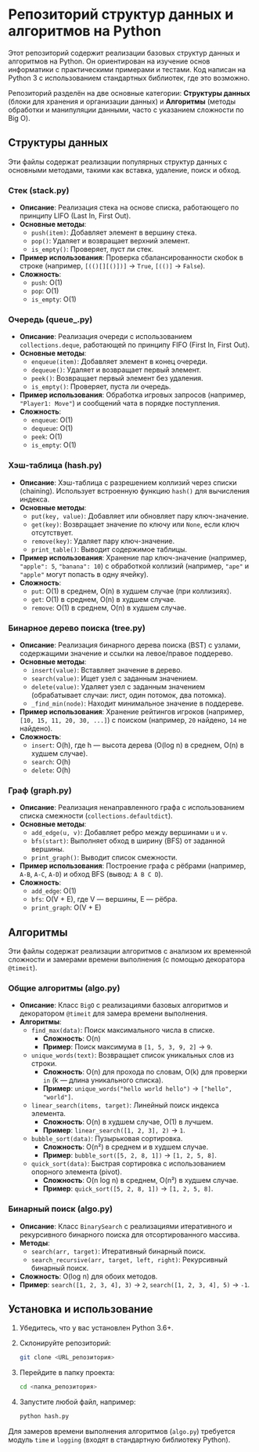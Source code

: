 # Репозиторий структур данных и алгоритмов на Python

Этот репозиторий содержит реализации базовых структур данных и алгоритмов на Python. Он ориентирован на изучение основ информатики с практическими примерами и тестами. Код написан на Python 3 с использованием стандартных библиотек, где это возможно.

Репозиторий разделён на две основные категории: **Структуры данных** (блоки для хранения и организации данных) и **Алгоритмы** (методы обработки и манипуляции данными, часто с указанием сложности по Big O).

## Структуры данных

Эти файлы содержат реализации популярных структур данных с основными методами, такими как вставка, удаление, поиск и обход.

### Стек (stack.py)

- **Описание**: Реализация стека на основе списка, работающего по принципу LIFO (Last In, First Out).
- **Основные методы**:
  - `push(item)`: Добавляет элемент в вершину стека.
  - `pop()`: Удаляет и возвращает верхний элемент.
  - `is_empty()`: Проверяет, пуст ли стек.
- **Пример использования**: Проверка сбалансированности скобок в строке (например, `[(()[][()])]` → `True`, `[(()]` → `False`).
- **Сложность**:
  - `push`: O(1)
  - `pop`: O(1)
  - `is_empty`: O(1)

### Очередь (queue\_.py)

- **Описание**: Реализация очереди с использованием `collections.deque`, работающей по принципу FIFO (First In, First Out).
- **Основные методы**:
  - `enqueue(item)`: Добавляет элемент в конец очереди.
  - `dequeue()`: Удаляет и возвращает первый элемент.
  - `peek()`: Возвращает первый элемент без удаления.
  - `is_empty()`: Проверяет, пуста ли очередь.
- **Пример использования**: Обработка игровых запросов (например, `"Player1: Move"`) и сообщений чата в порядке поступления.
- **Сложность**:
  - `enqueue`: O(1)
  - `dequeue`: O(1)
  - `peek`: O(1)
  - `is_empty`: O(1)

### Хэш-таблица (hash.py)

- **Описание**: Хэш-таблица с разрешением коллизий через списки (chaining). Использует встроенную функцию `hash()` для вычисления индекса.
- **Основные методы**:
  - `put(key, value)`: Добавляет или обновляет пару ключ-значение.
  - `get(key)`: Возвращает значение по ключу или `None`, если ключ отсутствует.
  - `remove(key)`: Удаляет пару ключ-значение.
  - `print_table()`: Выводит содержимое таблицы.
- **Пример использования**: Хранение пар ключ-значение (например, `"apple": 5`, `"banana": 10`) с обработкой коллизий (например, `"ape"` и `"apple"` могут попасть в одну ячейку).
- **Сложность**:
  - `put`: O(1) в среднем, O(n) в худшем случае (при коллизиях).
  - `get`: O(1) в среднем, O(n) в худшем случае.
  - `remove`: O(1) в среднем, O(n) в худшем случае.

### Бинарное дерево поиска (tree.py)

- **Описание**: Реализация бинарного дерева поиска (BST) с узлами, содержащими значение и ссылки на левое/правое поддерево.
- **Основные методы**:
  - `insert(value)`: Вставляет значение в дерево.
  - `search(value)`: Ищет узел с заданным значением.
  - `delete(value)`: Удаляет узел с заданным значением (обрабатывает случаи: лист, один потомок, два потомка).
  - `_find_min(node)`: Находит минимальное значение в поддереве.
- **Пример использования**: Хранение рейтингов игроков (например, `[10, 15, 11, 20, 30, ...]`) с поиском (например, `20` найдено, `14` не найдено).
- **Сложность**:
  - `insert`: O(h), где h — высота дерева (O(log n) в среднем, O(n) в худшем случае).
  - `search`: O(h)
  - `delete`: O(h)

### Граф (graph.py)

- **Описание**: Реализация ненаправленного графа с использованием списка смежности (`collections.defaultdict`).
- **Основные методы**:
  - `add_edge(u, v)`: Добавляет ребро между вершинами `u` и `v`.
  - `bfs(start)`: Выполняет обход в ширину (BFS) от заданной вершины.
  - `print_graph()`: Выводит список смежности.
- **Пример использования**: Построение графа с рёбрами (например, `A-B`, `A-C`, `A-D`) и обход BFS (вывод: `A B C D`).
- **Сложность**:
  - `add_edge`: O(1)
  - `bfs`: O(V + E), где V — вершины, E — рёбра.
  - `print_graph`: O(V + E)

## Алгоритмы

Эти файлы содержат реализации алгоритмов с анализом их временной сложности и замерами времени выполнения (с помощью декоратора `@timeit`).

### Общие алгоритмы (algo.py)

- **Описание**: Класс `BigO` с реализациями базовых алгоритмов и декоратором `@timeit` для замера времени выполнения.
- **Алгоритмы**:
  - `find_max(data)`: Поиск максимального числа в списке.
    - **Сложность**: O(n)
    - **Пример**: Поиск максимума в `[1, 5, 3, 9, 2]` → `9`.
  - `unique_words(text)`: Возвращает список уникальных слов из строки.
    - **Сложность**: O(n) для прохода по словам, O(k) для проверки `in` (k — длина уникального списка).
    - **Пример**: `unique_words("hello world hello")` → `["hello", "world"]`.
  - `linear_search(items, target)`: Линейный поиск индекса элемента.
    - **Сложность**: O(n) в худшем случае, O(1) в лучшем.
    - **Пример**: `linear_search([1, 2, 3], 2)` → `1`.
  - `bubble_sort(data)`: Пузырьковая сортировка.
    - **Сложность**: O(n²) в среднем и в худшем случае.
    - **Пример**: `bubble_sort([5, 2, 8, 1])` → `[1, 2, 5, 8]`.
  - `quick_sort(data)`: Быстрая сортировка с использованием опорного элемента (pivot).
    - **Сложность**: O(n log n) в среднем, O(n²) в худшем случае.
    - **Пример**: `quick_sort([5, 2, 8, 1])` → `[1, 2, 5, 8]`.

### Бинарный поиск (algo.py)

- **Описание**: Класс `BinarySearch` с реализациями итеративного и рекурсивного бинарного поиска для отсортированного массива.
- **Методы**:
  - `search(arr, target)`: Итеративный бинарный поиск.
  - `search_recursive(arr, target, left, right)`: Рекурсивный бинарный поиск.
- **Сложность**: O(log n) для обоих методов.
- **Пример**: `search([1, 2, 3, 4], 3)` → `2`, `search([1, 2, 3, 4], 5)` → `-1`.

## Установка и использование

1. Убедитесь, что у вас установлен Python 3.6+.

2. Склонируйте репозиторий:

   ```bash
   git clone <URL_репозитория>
   ```

3. Перейдите в папку проекта:

   ```bash
   cd <папка_репозитория>
   ```

4. Запустите любой файл, например:

   ```bash
   python hash.py
   ```

Для замеров времени выполнения алгоритмов (`algo.py`) требуется модуль `time` и `logging` (входят в стандартную библиотеку Python).